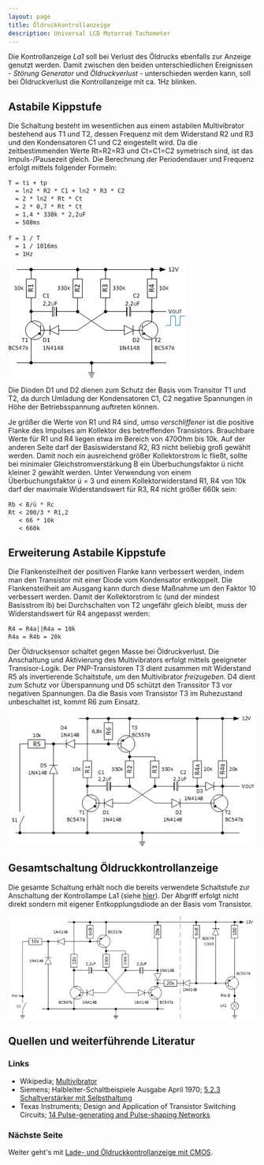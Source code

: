 ```yaml
---
layout: page
title: Öldruckkontrollanzeige
description: Universal LCD Motorrad Tachometer
---
```


Die Kontrollanzeige _La1_ soll bei Verlust des Öldrucks ebenfalls zur Anzeige genutzt werden. Damit zwischen den beiden unterschiedlichen Ereignissen - _Störung Generator_ und _Öldruckverlust_ - unterschieden werden kann, soll bei Öldruckverlust die Kontrollanzeige mit ca. 1Hz blinken.

## Astabile Kippstufe
Die Schaltung besteht im wesentlichen aus einem astabilen Multivibrator bestehend aus T1 und T2, dessen Frequenz mit dem Widerstand R2 und R3 und den Kondensatoren C1 und C2 eingestellt wird. Da die zeitbestimmenden Werte Rt=R2=R3 und Ct=C1=C2 symetrisch sind, ist das Impuls-/Pausezeit gleich. Die Berechnung der Periodendauer und Frequenz erfolgt mittels folgender Formeln:

    T = ti + tp
      = ln2 * R2 * C1 + ln2 * R3 * C2
      = 2 * ln2 * Rt * Ct
      = 2 * 0,7 * Rt * Ct
      = 1,4 * 330k * 2,2uF
      = 508ms
      
    f = 1 / T
      = 1 / 1016ms
      = 1Hz
    
![Astabile Kippstufe Abb. 1](../images/Astabile_Kippstufe_1.png)

Die Dioden D1 und D2 dienen zum Schutz der Basis vom Transitor T1 und T2, da durch Umladung der Kondensatoren C1, C2 negative Spannungen in Höhe der Betriebsspannung auftreten können. 

Je größer die Werte von R1 und R4 sind, umso _verschliffener_ ist die positive Flanke des Impulses am Kollektor des betreffenden Transistors. Brauchbare Werte für R1 und R4 liegen etwa im Bereich von 470Ohm bis 10k. Auf der anderen Seite darf der Basiswiderstand R2, R3 nicht beliebig groß gewählt werden. Damit noch ein ausreichend größer Kollektorstrom Ic fließt, sollte bei minimaler Gleichstromverstärkung B ein Überbuchungsfaktor ü nicht kleiner 2 gewählt werden. Unter Verwendung von einem Überbuchungsfaktor ü = 3 und einem Kollektorwiderstand R1, R4 von 10k darf der maximale Widerstandswert für R3, R4 nicht größer 660k sein:

    Rb < B/ü * Rc
    Rt < 200/3 * R1,2
       < 66 * 10k
       < 660k

## Erweiterung Astabile Kippstufe
Die Flankensteilheit der positiven Flanke kann verbessert werden, indem man den Transistor mit einer Diode vom Kondensator entkoppelt. Die Flankensteilheit am Ausgang kann durch diese Maßnahme um den Faktor 10 verbessert werden. Damit der Kollektorstrom Ic (und der mindest Basisstrom Ib) bei Durchschalten von T2 ungefähr gleich bleibt, muss der Widerstandswert für R4 angepasst werden:

    R4 = R4a||R4a = 10k
    R4a = R4b = 20k

Der Öldrucksensor schaltet gegen Masse bei Öldruckverlust. Die Anschaltung und Aktivierung des Multivibrators erfolgt mittels geeigneter Transisor-Logik. Der PNP-Transistoren T3 dient zusammen mit Widerstand R5 als invertierende Schaltstufe, um den Multivibrator _freizugeben_. D4 dient zum Schutz vor Überspannung und D5 schützt den Transsitor T3 vor negativen Spannungen. Da die Basis vom Transistor T3 im Ruhezustand unbeschaltet ist, kommt R6 zum Einsatz.

![Astabile Kippstufe Abb. 2](../images/Astabile_Kippstufe_2.png)

## Gesamtschaltung Öldruckkontrollanzeige
Die gesamte Schaltung erhält noch die bereits verwendete Schaltstufe zur Anschaltung der Kontrollampe La1 (siehe [hier](kontrollanzeige_1.html)). Der Abgriff erfolgt nicht direkt sondern mit eigener Entkopplungsdiode an der Basis vom Transistor.

![Gesamtschaltung Öldruckkontrollanzeige](../images/Oeldruckkontrollanzeige.png)

## Quellen und weiterführende Literatur

### Links
- Wikipedia; [Multivibrator](https://de.wikipedia.org/wiki/Multivibrator#Astabile_Kippstufe_mit_Transistoren)
- Siemens; Halbleiter-Schaltbeispiele Ausgabe April 1970; [5.2.3 Schaltverstärker mit Selbsthaltung](http://www.fingers-welt.de/info/siemens_schaltbeispiele_1970_1.pdf)
- Texas Instruments; Design and Application of Transistor Switching Circuits; [14 Pulse-generating and Pulse-shaping Networks](http://archive.org/details/DesignAndApplicationOfTransistorSwitchingCircuits/page/n285)

### Nächste Seite
Weiter geht's mit [Lade- und Öldruckkontrollanzeige mit CMOS](kontrollanzeige_3.html).
